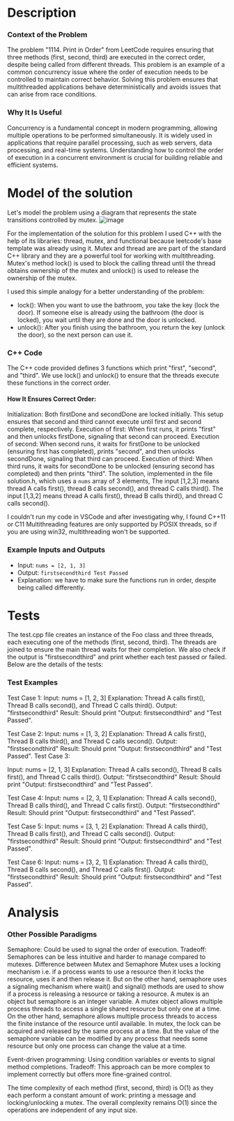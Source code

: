 # Description
### Context of the Problem
The problem "1114. Print in Order" from LeetCode requires ensuring that three methods (first, second, third) are executed in the correct order, despite being called from different threads. This problem is an example of a common concurrency issue where the order of execution needs to be controlled to maintain correct behavior. Solving this problem ensures that multithreaded applications behave deterministically and avoids issues that can arise from race conditions.

### Why It Is Useful
Concurrency is a fundamental concept in modern programming, allowing multiple operations to be performed simultaneously. It is widely used in applications that require parallel processing, such as web servers, data processing, and real-time systems. Understanding how to control the order of execution in a concurrent environment is crucial for building reliable and efficient systems.

# Model of the solution
Let's model the problem using a diagram that represents the state transitions controlled by mutex.
![image](https://github.com/AntonioLanderos/tc2037/assets/150750842/c9dded8b-5ff3-434f-91b7-04891be6ba57)


For the implementation of the solution for this problem I used C++ with the help of its libraries: thread, mutex, and functional because leetcode's base template was already using it. 
Mutex and thread are are part of the standard C++ library and they are a powerful tool for working with multithreading. Mutex's method lock() is used to block the calling thread until the thread obtains ownership of the mutex and unlock() is used to release the ownership of the mutex.

I used this simple analogy for a better understanding of the problem: 
- lock(): When you want to use the bathroom, you take the key (lock the door). If someone else is already using the bathroom (the door is locked), you wait until they are done and the door is unlocked.
- unlock(): After you finish using the bathroom, you return the key (unlock the door), so the next person can use it.

### C++ Code
The C++ code provided defines 3 functions which print "first", "second", and "third". We use lock() and unlock() to ensure that the threads execute these functions in the correct order.
#### How It Ensures Correct Order:
Initialization: Both firstDone and secondDone are locked initially. This setup ensures that second and third cannot execute until first and second complete, respectively.
Execution of first: When first runs, it prints "first" and then unlocks firstDone, signaling that second can proceed.
Execution of second: When second runs, it waits for firstDone to be unlocked (ensuring first has completed), prints "second", and then unlocks secondDone, signaling that third can proceed.
Execution of third: When third runs, it waits for secondDone to be unlocked (ensuring second has completed) and then prints "third".
The solution, implemented in the file solution.h, which uses a `nums` array of 3 elements, The input [1,2,3] means thread A calls first(), thread B calls second(), and thread C calls third(). The input [1,3,2] means thread A calls first(), thread B calls third(), and thread C calls second(). 

I couldn't run my code in VSCode and after investigating why, I found C++11 or C11 Multithreading features are only supported by POSIX threads, so if you are using win32, multithreading won't be supported.

### Example Inputs and Outputs
- Input: `nums = [2, 1, 3]`
- Output: `firstsecondthird Test Passed`
- Explanation: we have to make sure the functions run in order, despite being called differently.

# Tests
The test.cpp file creates an instance of the Foo class and three threads, each executing one of the methods (first, second, third). The threads are joined to ensure the main thread waits for their completion. We also check if the output is "firstsecondthird" and print whether each test passed or failed. Below are the details of the tests:

### Test Examples
Test Case 1:
Input: nums = [1, 2, 3]
Explanation: Thread A calls first(), Thread B calls second(), and Thread C calls third().
Output: "firstsecondthird"
Result: Should print "Output: firstsecondthird" and "Test Passed".

Test Case 2:
Input: nums = [1, 3, 2]
Explanation: Thread A calls first(), Thread B calls third(), and Thread C calls second().
Output: "firstsecondthird"
Result: Should print "Output: firstsecondthird" and "Test Passed".
Test Case 3:

Input: nums = [2, 1, 3]
Explanation: Thread A calls second(), Thread B calls first(), and Thread C calls third().
Output: "firstsecondthird"
Result: Should print "Output: firstsecondthird" and "Test Passed".

Test Case 4:
Input: nums = [2, 3, 1]
Explanation: Thread A calls second(), Thread B calls third(), and Thread C calls first().
Output: "firstsecondthird"
Result: Should print "Output: firstsecondthird" and "Test Passed".

Test Case 5:
Input: nums = [3, 1, 2]
Explanation: Thread A calls third(), Thread B calls first(), and Thread C calls second().
Output: "firstsecondthird"
Result: Should print "Output: firstsecondthird" and "Test Passed".

Test Case 6:
Input: nums = [3, 2, 1]
Explanation: Thread A calls third(), Thread B calls second(), and Thread C calls first().
Output: "firstsecondthird"
Result: Should print "Output: firstsecondthird" and "Test Passed".

# Analysis
### Other Possible Paradigms
Semaphore:
Could be used to signal the order of execution.
Tradeoff: Semaphores can be less intuitive and harder to manage compared to mutexes.
Difference between Mutex and Semaphore
Mutex uses a locking mechanism i.e. if a process wants to use a resource then it locks the resource, uses it and then release it. But on the other hand, semaphore uses a signaling mechanism where wait() and signal() methods are used to show if a process is releasing a resource or taking a resource.
A mutex is an object but semaphore is an integer variable.
A mutex object allows multiple process threads to access a single shared resource but only one at a time. On the other hand, semaphore allows multiple process threads to access the finite instance of the resource until available.
In mutex, the lock can be acquired and released by the same process at a time. But the value of the semaphore variable can be modified by any process that needs some resource but only one process can change the value at a time.

Event-driven programming:
Using condition variables or events to signal method completions.
Tradeoff: This approach can be more complex to implement correctly but offers more fine-grained control.

The time complexity of each method (first, second, third) is O(1) as they each perform a constant amount of work: printing a message and locking/unlocking a mutex. The overall complexity remains O(1) since the operations are independent of any input size.
